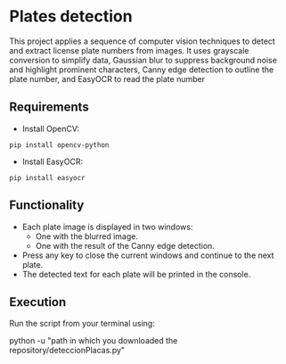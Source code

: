 # Plates detection
This project applies a sequence of computer vision techniques to detect and extract license plate numbers from images. It uses grayscale conversion to simplify data, Gaussian blur to suppress background noise and highlight prominent characters, Canny edge detection to outline the plate number, and EasyOCR to read the plate number

## Requirements

- Install OpenCV:
```
pip install opencv-python
```

- Install EasyOCR:
```
pip install easyocr
```

## Functionality

- Each plate image is displayed in two windows:
  - One with the blurred image.
  - One with the result of the Canny edge detection.
- Press any key to close the current windows and continue to the next plate.
- The detected text for each plate will be printed in the console.

## Execution

Run the script from your terminal using:

python -u "path in which you downloaded the repository/deteccionPlacas.py" 
